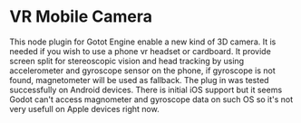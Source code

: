 # VR Mobile Camera

This node plugin for Gotot Engine  enable a new kind of 3D camera.
It is needed if you wish to use a phone vr headset or cardboard.
It provide screen split for stereoscopic vision and head tracking
by using accelerometer and gyroscope sensor on the phone,
if gyroscope is not found, magnetometer will be used as fallback.
The plug in was tested successfully on Android devices.
There is initial iOS support but it seems Godot can't access magnometer and gyroscope data on such OS so it's not very usefull on Apple devices right now.

